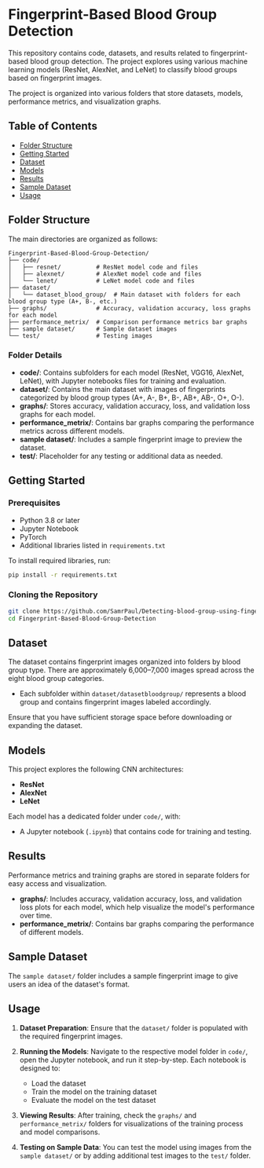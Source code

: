 
# Fingerprint-Based Blood Group Detection

This repository contains code, datasets, and results related to fingerprint-based blood group detection. The project explores using various machine learning models (ResNet, AlexNet, and LeNet) to classify blood groups based on fingerprint images. 

The project is organized into various folders that store datasets, models, performance metrics, and visualization graphs.

## Table of Contents

- [Folder Structure](#folder-structure)
- [Getting Started](#getting-started)
- [Dataset](#dataset)
- [Models](#models)
- [Results](#results)
- [Sample Dataset](#sample-dataset)
- [Usage](#usage)

## Folder Structure

The main directories are organized as follows:

```plaintext
Fingerprint-Based-Blood-Group-Detection/
├── code/
│   ├── resnet/          # ResNet model code and files
│   ├── alexnet/         # AlexNet model code and files
│   └── lenet/           # LeNet model code and files
├── dataset/
│   └── dataset_blood_group/  # Main dataset with folders for each blood group type (A+, B-, etc.)
├── graphs/              # Accuracy, validation accuracy, loss graphs for each model
├── performance_metrix/  # Comparison performance metrics bar graphs
├── sample dataset/      # Sample dataset images
└── test/                # Testing images
```

### Folder Details

- **code/**: Contains subfolders for each model (ResNet, VGG16, AlexNet, LeNet), with Jupyter notebooks files for training and evaluation.
- **dataset/**: Contains the main dataset with images of fingerprints categorized by blood group types (A+, A-, B+, B-, AB+, AB-, O+, O-).
- **graphs/**: Stores accuracy, validation accuracy, loss, and validation loss graphs for each model.
- **performance_metrix/**: Contains bar graphs comparing the performance metrics across different models.
- **sample dataset/**: Includes a sample fingerprint image to preview the dataset.
- **test/**: Placeholder for any testing or additional data as needed.

## Getting Started

### Prerequisites

- Python 3.8 or later
- Jupyter Notebook
- PyTorch
- Additional libraries listed in `requirements.txt`

To install required libraries, run:

```bash
pip install -r requirements.txt
```

### Cloning the Repository

```bash
git clone https://github.com/SamrPaul/Detecting-blood-group-using-fingerprints
cd Fingerprint-Based-Blood-Group-Detection
```

## Dataset

The dataset contains fingerprint images organized into folders by blood group type. There are approximately 6,000–7,000 images spread across the eight blood group categories.

- Each subfolder within `dataset/datasetbloodgroup/` represents a blood group and contains fingerprint images labeled accordingly.
  
Ensure that you have sufficient storage space before downloading or expanding the dataset.

## Models

This project explores the following CNN architectures:

- **ResNet**
- **AlexNet**
- **LeNet**

Each model has a dedicated folder under `code/`, with:
- A Jupyter notebook (`.ipynb`) that contains code for training and testing.

## Results

Performance metrics and training graphs are stored in separate folders for easy access and visualization.

- **graphs/**: Includes accuracy, validation accuracy, loss, and validation loss plots for each model, which help visualize the model's performance over time.
- **performance_metrix/**: Contains bar graphs comparing the performance of different models.

## Sample Dataset

The `sample dataset/` folder includes a sample fingerprint image to give users an idea of the dataset's format.

## Usage

1. **Dataset Preparation**:
   Ensure that the `dataset/` folder is populated with the required fingerprint images.

2. **Running the Models**:
   Navigate to the respective model folder in `code/`, open the Jupyter notebook, and run it step-by-step. Each notebook is designed to:
   - Load the dataset
   - Train the model on the training dataset
   - Evaluate the model on the test dataset

3. **Viewing Results**:
   After training, check the `graphs/` and `performance_metrix/` folders for visualizations of the training process and model comparisons.

4. **Testing on Sample Data**:
   You can test the model using images from the `sample dataset/` or by adding additional test images to the `test/` folder.



